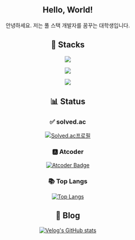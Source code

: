 <div align="center">

  
  ## Hello, World!

  안녕하세요. 저는 풀 스택 개발자를 꿈꾸는 대학생입니다.

  ## 📖 Stacks
  
  <p align="center">
    <img src="https://skillicons.dev/icons?i=cs,cpp,py,js,java,octave" />
  </p>
  <p align="center">
    <img src="https://skillicons.dev/icons?i=spring,react,mysql,flutter,flask" />
  </p>
  <p align="center">
    <img src="https://skillicons.dev/icons?i=tensorflow,pytorch" />
  </p>

  ## 📊 Status

  ### ✅ solved.ac
  [![Solved.ac프로필](http://mazassumnida.wtf/api/v2/generate_badge?boj=tjgus1668)](https://solved.ac/tjgus1668)
  ### 🅰️ Atcoder
  [![Atcoder Badge](https://atcoder.junah.dev/v2/generate_badge?name=tjgus1668)](https://atcoder.jp/users/tjgus1668)
  ### 📚 Top Langs
  [![Top Langs](https://github-readme-stats.vercel.app/api/top-langs/?username=csh1668)](https://github.com/anuraghazra/github-readme-stats)

  ## 🧾 Blog

  [![Velog's GitHub stats](https://velog-readme-stats.vercel.app/api?name=tjgus1668)](https://velog.io/@tjgus1668/posts)
  
</div>





<!--
**csh1668/csh1668** is a ✨ _special_ ✨ repository because its `README.md` (this file) appears on your GitHub profile.

Here are some ideas to get you started:

- 🔭 I’m currently working on ...
- 🌱 I’m currently learning ...
- 👯 I’m looking to collaborate on ...
- 🤔 I’m looking for help with ...
- 💬 Ask me about ...
- 📫 How to reach me: ...
- 😄 Pronouns: ...
- ⚡ Fun fact: ...
-->
